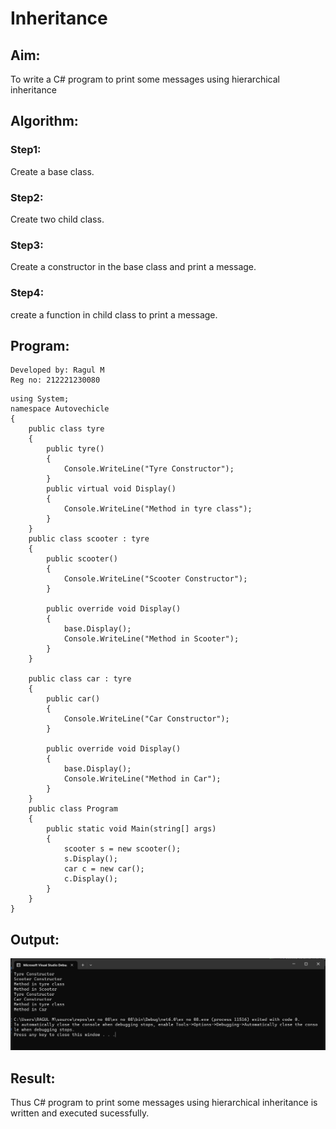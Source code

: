 # Inheritance

## Aim:

To write a C# program to print some messages using hierarchical inheritance

## Algorithm:

### Step1:
Create a base class.

### Step2:
Create two child class.

### Step3:
Create a constructor in the base class and print a message.

### Step4:
create a function in child class to print a message.


## Program:
~~~
Developed by: Ragul M
Reg no: 212221230080
~~~
~~~
using System;
namespace Autovechicle
{
    public class tyre
    {
        public tyre()
        {
            Console.WriteLine("Tyre Constructor");
        }
        public virtual void Display()
        {
            Console.WriteLine("Method in tyre class");
        }
    }
    public class scooter : tyre
    {
        public scooter()
        {
            Console.WriteLine("Scooter Constructor");
        }

        public override void Display()
        {
            base.Display();
            Console.WriteLine("Method in Scooter");
        }
    }

    public class car : tyre
    {
        public car()
        {
            Console.WriteLine("Car Constructor");
        }

        public override void Display()
        {
            base.Display();
            Console.WriteLine("Method in Car");
        }
    }
    public class Program
    {
        public static void Main(string[] args)
        {
            scooter s = new scooter();
            s.Display();
            car c = new car();
            c.Display();
        }
    }
}
~~~

## Output:

![img1](https://github.com/ragulmani936/Inheritance/blob/main/img%201.png)

## Result:
Thus C# program to print some messages using hierarchical inheritance is written and executed sucessfully.
